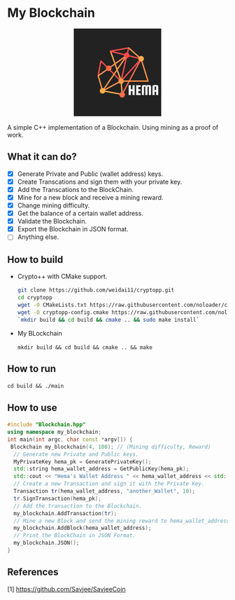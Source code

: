 # My Blockchain

<p align="center">
  <img width="200" height="200" src="logo.png">
</p>

A simple C++ implementation of a Blockchain. Using mining as a proof of work.

## What it can do?

  - [x] Generate Private and Public (wallet address) keys.
  - [x] Create Transcations and sign them with your private key.
  - [x] Add the Transcations to the BlockChain.
  - [x] Mine for a new block and receive a mining reward.
  - [x] Change mining difficulty. 
  - [x] Get the balance of a certain wallet address.
  - [x] Validate the Blockchain. 
  - [x] Export the Blockchain in JSON format.
  - [ ] Anything else.

## How to build

* Crypto++ with CMake support.
    ```bash
    git clone https://github.com/weidai11/cryptopp.git
    cd cryptopp
    wget -O CMakeLists.txt https://raw.githubusercontent.com/noloader/cryptopp-cmake/master/CMakeLists.txt
    wget -O cryptopp-config.cmake https://raw.githubusercontent.com/noloader/cryptopp-cmake/master/cryptopp-config.cmake
    `mkdir build && cd build && cmake .. && sudo make install`
    ```
* My BLockchain
  
    `mkdir build && cd build && cmake .. && make`

## How to run

`cd build && ./main`

## How to use

```c++
#include "Blockchain.hpp"
using namespace my_blockchain;
int main(int argc, char const *argv[]) {
 Blockchain my_blockchain(4, 100); // (Mining difficulty, Reward)
  // Generate new Private and Public keys.
  MyPrivateKey hema_pk = GeneratePrivateKey();
  std::string hema_wallet_address = GetPublicKey(hema_pk);
  std::cout << "Hema's Wallet Address " << hema_wallet_address << std::endl;
  // Create a new Transaction and sign it with the Private Key.
  Transaction tr(hema_wallet_address, "another_Wallet", 10);
  tr.SignTransaction(hema_pk);
  // Add the transaction to the Blockchain.
  my_blockchain.AddTransaction(tr);
  // Mine a new Block and send the mining reward to hema_wallet_address
  my_blockchain.AddBlock(hema_wallet_address);
  // Print the BlockChain in JSON Format.
  my_blockchain.JSON();
}
```
## References 
[1] https://github.com/Savjee/SavjeeCoin
